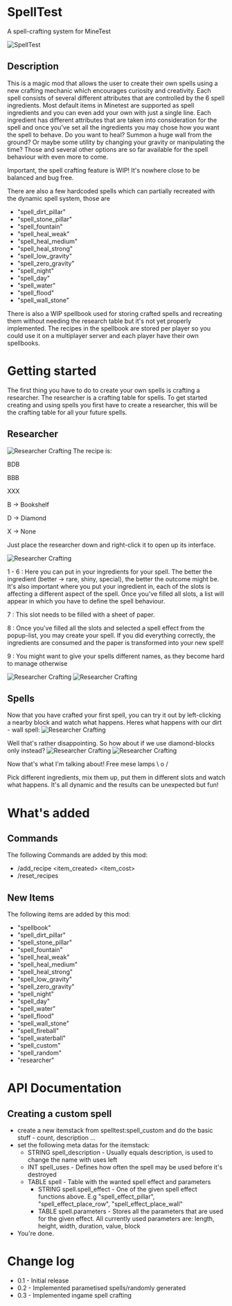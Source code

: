 # SpellTest
A spell-crafting system for MineTest


![SpellTest](screenshots/screenshot.png)

## Description
This is a magic mod that allows the user to create their own spells using a new crafting mechanic which encourages curiosity and creativity.
Each spell consists of several different attributes that are controlled by the 6 spell ingredients. Most default items in Minetest are supported as spell ingredients and
you can even add your own with just a single line. Each ingredient has different attributes that are taken into consideration for the spell and once you've set all the ingredients you may chose
how you want the spell to behave. Do you want to heal? Summon a huge wall from the ground? Or maybe some utility by changing your gravity or manipulating the time? Those and several other options
are so far available for the spell behaviour with even more to come.

Important, the spell crafting feature is WIP! It's nowhere close to be balanced and bug free.

There are also a few hardcoded spells which can partially recreated with the dynamic spell system, those are
* "spell_dirt_pillar"
* "spell_stone_pillar"
* "spell_fountain"
* "spell_heal_weak"
* "spell_heal_medium"
* "spell_heal_strong"
* "spell_low_gravity"
* "spell_zero_gravity"
* "spell_night"
* "spell_day"
* "spell_water"
* "spell_flood"
* "spell_wall_stone"

There is also a WIP spellbook used for storing crafted spells and recreating them without needing the research table but it's not yet properly implemented.
The recipes in the spellbook are stored per player so you could use it on a multiplayer server and each player have their own spellbooks.

# Getting started
The first thing you have to do to create your own spells is crafting a researcher. The researcher is a crafting table for spells.
To get started creating and using spells you first have to create a researcher, this will be the crafting table for all your future spells.

## Researcher

![Researcher Crafting](screenshots/researcher_craft.PNG)
The recipe is:

BDB

BBB

XXX

B -> Bookshelf

D -> Diamond

X -> None

Just place the researcher down and right-click it to open up its interface.

![Researcher Crafting](screenshots/researcher_interface_empty_labeled.png)

1 - 6 : Here you can put in your ingredients for your spell. The better the ingredient (better -> rare, shiny, special), the better the outcome might be. It's also important where you put your ingredient in, each
of the slots is affecting a different aspect of the spell.
Once you've filled all slots, a list will appear in which you have to define the spell behaviour.

7 : This slot needs to be filled with a sheet of paper.

8 : Once you've filled all the slots and selected a spell effect from the popup-list, you may create your spell. If you did everything correctly, the ingredients are consumed and the paper is transformed into your
new spell!

9 : You might want to give your spells different names, as they become hard to manage otherwise

![Researcher Crafting](screenshots/researcher_interface_filled.png)
![Researcher Crafting](screenshots/researcher_interface_result.png)

## Spells

Now that you have crafted your first spell, you can try it out by left-clicking a nearby block and watch what happens.
Heres what happens with our dirt - wall spell:
![Researcher Crafting](screenshots/researcher_interface_result_ingame.png)

Well that's rather disappointing. So how about if we use diamond-blocks only instead?
![Researcher Crafting](screenshots/researcher_interface_filled_diamonds.png)
![Researcher Crafting](screenshots/researcher_interface_result_ingame_diamonds.png)

Now that's what I'm talking about! Free mese lamps \ o /

Pick different ingredients, mix them up, put them in different slots and watch what happens. It's all dynamic and the results can be unexpected but fun!

# What's added

## Commands
The following Commands are added by this mod:
- /add_recipe <player> <item_created> <amount> <item_cost>
- /reset_recipes <player>

## New Items

The following items are added by this mod:
* "spellbook"
* "spell_dirt_pillar"
* "spell_stone_pillar"
* "spell_fountain"
* "spell_heal_weak"
* "spell_heal_medium"
* "spell_heal_strong"
* "spell_low_gravity"
* "spell_zero_gravity"
* "spell_night"
* "spell_day"
* "spell_water"
* "spell_flood"
* "spell_wall_stone"
* "spell_fireball"
* "spell_waterball"
* "spell_custom"
* "spell_random"
* "researcher"

# API Documentation 

## Creating a custom spell
- create a new itemstack from spelltest:spell_custom and do the basic stuff - count, description ...
- set the following meta datas for the itemstack:
	- STRING spell_description - Usually equals description, is used to change the name with uses left
	- INT	 spell_uses - Defines how often the spell may be used before it's destroyed
	- TABLE spell - Table with the wanted spell effect and parameters
		- STRING spell.spell_effect	- One of the given spell effect functions above. E.g "spell_effect_pillar", "spell_effect_place_row", "spell_effect_place_wall"
		- TABLE  spell.parameters - Stores all the parameters that are used for the given effect. All currently used parameters are: length, height, width, duration, value, block
- You're done.

# Change log

- 0.1 - Initial release
- 0.2 - Implemented parametised spells/randomly generated
- 0.3 - Implemented ingame spell crafting